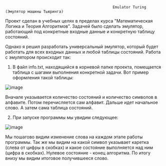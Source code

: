                                                     Emulator Turing (Эмулятор машины Тьюринга)
                                                        
Проект сделан в учебных целях в пределах курса "Математическая Логика и Теория Алгоритмов". Задачей было сделать эмулятор, работающий под конкретные входные данные и конкретную таблицу состояний.

Однако я решил разработать универсальный эмулятор, который будет работать для всех входных данных и любой таблицы состояний. Работа с эмулятором происходит так:

1. В файл info.txt, находящийся в корневой папке проекта, помещается таблица с шагами выполнения конкретной задачи. Вот пример оформления такой таблицы:

![image](https://github.com/KadukovNikita/Emulator_Turing/assets/86073191/b755dfbd-39f5-4eb2-a948-3fba4375ea60)

Вначале указывается количество состояний и количество символов в алфавите. Потом перечисляется сам алфавит. Дальше идет начальное слово. А затем сама таблица состояний. 

2. При запуске программы мы увидим следующее:

![image](https://github.com/KadukovNikita/Emulator_Turing/assets/86073191/e965e6d7-d02c-4c0a-bfdd-6146a9ba907c)

Мы пошагово видим изменение слова на каждом этапе работы программы. Так же мы видим на какой символ указывает каретка (слева от цифры в скобках) и какое состояние выполняется над ним (цифра в скобках). Нулевое состояние - конец алгоритма. По итогу внизу мы видим итоговое получившееся слово.

